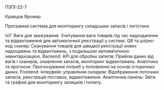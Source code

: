 ПЗПІ-22-7

Кравцов Яромир 

Програмна система для моніторингу складських запасів і логістики

IoT:
Ваги для зважування: Зчитування ваги товарів під час надходження та відвантаження для автоматичної реєстрації у системі.
QR та штрих-код сканер: Сканування товарів для швидкої реєстрації нових надходжень та відвантажень, з подальшою автоматичною інвентаризацією.
Backend:
API для обробки запитів: Прийом даних від вагів і сканерів, оновлення запасів, моніторинг відвантажень.
Аналітика та прогнози: Прогнозування потреб у поповненні на основі історичних даних.
Frontend:
Інтерфейс управління складом: Відображення поточних запасів, реєстрація поставок, відвантаження.
Аналітична панель: Звіти та графіки для моніторингу залишків і попиту.



